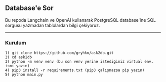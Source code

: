 ## Database'e Sor

Bu repoda Langchain ve OpenAI kullanarak PostgreSQL database'ine SQL sorgusu yazmadan
tablolardan bilgi çekiyoruz.

<hr>

### Kurulum

```
1) git clone https://github.com/gryhkn/ask2db.git
2) cd ask2db
3) python -m venv venv (bu son venv yerine istediğiniz virtual env. ismi yazın)
4) pip3 install -r requirements.txt (pip3 çalışmazsa pip yazın)
5) python main.py

```

